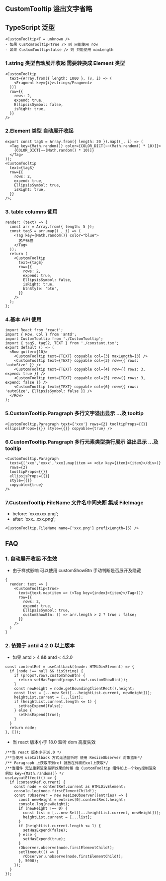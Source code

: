 ## CustomTooltip 溢出文字省略

## TypeScript 泛型

```tsx | pure
<CustomTooltip<T = unknown />
- 如果 CustomTooltip<true /> 则 只能使用 row
- 如果 CustomTooltip<false /> 则 只能使用 maxLength
```

### 1.string 类型自动展开收起 需要转换成 Element 类型

```tsx | pure
<CustomTooltip
  text={Array.from({ length: 1000 }, (v, i) => (
    <Fragment key={i}>string</Fragment>
  ))}
  row={{
    rows: 2,
    expend: true,
    EllipsisSymbol: false,
    isRight: true,
  }}
/>
```

### 2.Element 类型 自动展开收起

```tsx | pure
export const tagS = Array.from({ length: 20 }).map((_, i) => (
  <Tag key={Math.random()} color={COLOR_DICT[~~(Math.random() * 10)]}>
    {COLOR_DICT[~~(Math.random() * 10)]}
  </Tag>
));
<CustomTooltip
  text={tagS}
  row={{
    rows: 2,
    expend: true,
    EllipsisSymbol: true,
    isRight: true,
  }}
/>;
```

### 3. table columns 使用

```tsx | pure
render: (text) => {
  const arr = Array.from({ length: 5 });
  const tagS = arr.map((_, i) => (
    <Tag key={Math.random()} color="blue">
      客户标签
    </Tag>
  ));
  return (
    <CustomTooltip
      text={tagS}
      row={{
        rows: 2,
        expend: true,
        EllipsisSymbol: false,
        isRight: true,
        btnStyle: 'btn',
      }}
    />
  );
};
```

### 4.基本 API 使用

```tsx
import React from 'react';
import { Row, Col } from 'antd';
import CustomTooltip from './CustomTooltip';
import { tagS, tagS2, TEXT } from './constant.tsx';
export default () => (
  <Row gutter={10}>
    <CustomTooltip text={TEXT} copyable col={3} maxLength={3} />
    <CustomTooltip text={TEXT} copyable col={3} row={{ rows: 'autoSize' }} />
    <CustomTooltip text={TEXT} copyable col={4} row={{ rows: 3, expend: true }} />
    <CustomTooltip text={TEXT} copyable col={5} row={{ rows: 3, expend: false }} />
    <CustomTooltip text={TEXT} copyable col={6} row={{ rows: 'autoSize', EllipsisSymbol: false }} />
  </Row>
);
```

### 5.CustomTooltip.Paragraph 多行文字溢出显示 ...及 tooltip

```tsx | pure
<CustomTooltip.Paragraph text={'xxx'} rows={2} tooltipProps={{}} ellipsisProps={{}} style={{}} copyable={true} />
```

### 6.CustomTooltip.Paragraph 多行元素类型换行展示 溢出显示 ...及 tooltip

```tsx | pure
<CustomTooltip.Paragraph
  text={['xxx','xxxx','xxx].map(item => <div key={item}>{item}</div>)}
  rows={2}
  tooltipProps={{}}
  ellipsisProps={{}}
  style={{}}
  copyable={true}
/>
```

### 7.CustomTooltip.FileName 文件名中间夹断 集成 FileImage

- before: 'xxxxxxx.png';
- after: 'xxx...xxx.png';

```tsx | pure
<CustomTooltip.FileName name={'xxx.png'} prefixLength={5} />
```

## FAQ

### 1. 自动展开收起 不生效

- 由于样式影响 可以使用 customShowBtn 手动判断是否展开及隐藏

```tsx | pure
{
  render: text => (
    <CustomTooltip<true>
      text={text.map(item => (<Tag key={index}>{item}</Tag>))}
      row={{
        rows: 2,
        expend: true,
        EllipsisSymbol: true,
        customShowBtn: () => arr.length > 2 ? true : false;
      }}
    />
  )
}
```

### 2. 依赖于 antd 4.2.0 以上版本

- 如果 antd > 4 && antd < 4.2.0

```tsx | pure
const contentRef = useCallback((node: HTMLDivElement) => {
  if (node !== null && !isString) {
    if (props?.row?.customShowBtn) {
      return setHasExpend(props!.row!.customShowBtn());
    }
    const newHeight = node.getBoundingClientRect().height;
    const list = [...new Set([...heightList.current, newHeight])];
    heightList.current = [...list];
    if (heightList.current.length <= 1) {
      setHasExpend(false);
    } else {
      setHasExpend(true);
    }
  }
  return node;
}, []);
```

- 当 react 版本小于 18.0 监听 dom 高度失效

```tsx | pure
/**当 react 版本小于18.0 */
/**当使用 useCallback 方式无法监听时 使用 ResizeObserver 对象监听*/
/** Paragraph 上获取不到ref 就放在外面的col上获取*/
/**当组件 无法重新渲染最新效果的时候 给 CustomTooltip 组件加上一个key控制渲染 例如 key={Math.random()} */
useLayoutEffect(() => {
  if (contentRef.current) {
    const node = contentRef.current as HTMLDivElement;
    console.log(node.firstElementChild!);
    const rObserver = new ResizeObserver((entries) => {
      const newHeight = entries[0].contentRect.height;
      console.log(newHeight);
      if (newHeight !== 0) {
        const list = [...new Set([...heightList.current, newHeight])];
        heightList.current = [...list];
      }
      if (heightList.current.length <= 1) {
        setHasExpend(false);
      } else {
        setHasExpend(true);
      }
      rObserver.observe(node.firstElementChild!);
      setTimeout(() => {
        rObserver.unobserve(node.firstElementChild!);
      }, 5000);
    });
  }
});
```
